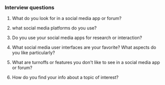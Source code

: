 ### Interview questions

1) What do you look for in a social media app or forum?

2) what social media platforms do you use?

3) Do you use your social media apps for research or interaction?

4) What social media user interfaces are your favorite? What aspects do you like particularly?

5) What are turnoffs or features you don't like to see in a social media app or forum?

6) How do you find your info about a topic of interest? 